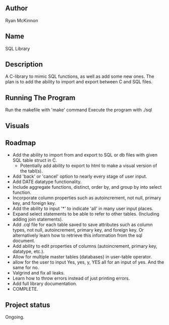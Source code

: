 ## Author
Ryan McKinnon

## Name
SQL Library

## Description
A C-library to mimic SQL functions, as well as add some new ones. The plan is to add the ability to import and export between C and SQL files.

## Running The Program
Run the makefile with 'make' command
Execute the program with ./sql

## Visuals

## Roadmap
- Add the ability to import from and export to SQL or db files with given SQL table struct in C.
    - Potentially add ability to export to html to make a visual version of the tabl(s).
- Add 'back' or 'cancel' option to nearly every stage of user input.
- Add DATE datatype functionality.
- Include aggregate functions, distinct, order by, and group by into select function.
- Incorporate column properties such as autoincrement, not null, primary key, and foreign key.
- Add the ability to input '*' to indicate 'all' in many user input places.
- Expand select statements to be able to refer to other tables. (Including adding join statements).
- Add .cql file for each table saved to save attributes such as column types, not null, autoincrement, primary key, and foreign key. Or alternatively learn how to retrieve this information from the sql document.
- Add ability to edit properties of columns (autoincrement, primary key, datatype, etc.).
- Allow for multiple master tables (databases) in user-table operator.
- allow for the user to input Yes, yes, y, YES all for an input of yes. And the same for no.
- Valgrind and fix all leaks.
- Learn how to throw errors instead of just printing errors.
- Add full library documentation.
- COMPLETE.

## Project status
Ongoing.
